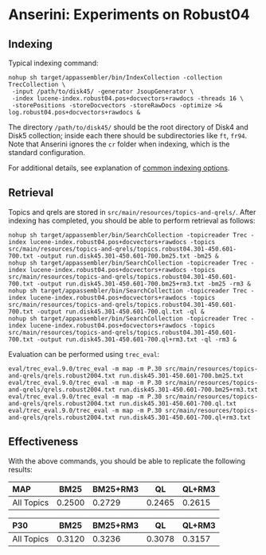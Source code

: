 # Anserini: Experiments on Robust04

## Indexing

Typical indexing command:

```
nohup sh target/appassembler/bin/IndexCollection -collection TrecCollection \
 -input /path/to/disk45/ -generator JsoupGenerator \
 -index lucene-index.robust04.pos+docvectors+rawdocs -threads 16 \
 -storePositions -storeDocvectors -storeRawDocs -optimize >& log.robust04.pos+docvectors+rawdocs &
```

The directory `/path/to/disk45/` should be the root directory of Disk4 and Disk5 collection; inside each there should be subdirectories like `ft`, `fr94`.
Note that Anserini ignores the `cr` folder when indexing, which is the standard configuration.

For additional details, see explanation of [common indexing options](common-indexing-options.md).

## Retrieval

Topics and qrels are stored in `src/main/resources/topics-and-qrels/`.
After indexing has completed, you should be able to perform retrieval as follows:

```
nohup sh target/appassembler/bin/SearchCollection -topicreader Trec -index lucene-index.robust04.pos+docvectors+rawdocs -topics src/main/resources/topics-and-qrels/topics.robust04.301-450.601-700.txt -output run.disk45.301-450.601-700.bm25.txt -bm25 &
nohup sh target/appassembler/bin/SearchCollection -topicreader Trec -index lucene-index.robust04.pos+docvectors+rawdocs -topics src/main/resources/topics-and-qrels/topics.robust04.301-450.601-700.txt -output run.disk45.301-450.601-700.bm25+rm3.txt -bm25 -rm3 &
nohup sh target/appassembler/bin/SearchCollection -topicreader Trec -index lucene-index.robust04.pos+docvectors+rawdocs -topics src/main/resources/topics-and-qrels/topics.robust04.301-450.601-700.txt -output run.disk45.301-450.601-700.ql.txt -ql &
nohup sh target/appassembler/bin/SearchCollection -topicreader Trec -index lucene-index.robust04.pos+docvectors+rawdocs -topics src/main/resources/topics-and-qrels/topics.robust04.301-450.601-700.txt -output run.disk45.301-450.601-700.ql+rm3.txt -ql -rm3 &
```

Evaluation can be performed using `trec_eval`:

```
eval/trec_eval.9.0/trec_eval -m map -m P.30 src/main/resources/topics-and-qrels/qrels.robust2004.txt run.disk45.301-450.601-700.bm25.txt
eval/trec_eval.9.0/trec_eval -m map -m P.30 src/main/resources/topics-and-qrels/qrels.robust2004.txt run.disk45.301-450.601-700.bm25+rm3.txt
eval/trec_eval.9.0/trec_eval -m map -m P.30 src/main/resources/topics-and-qrels/qrels.robust2004.txt run.disk45.301-450.601-700.ql.txt
eval/trec_eval.9.0/trec_eval -m map -m P.30 src/main/resources/topics-and-qrels/qrels.robust2004.txt run.disk45.301-450.601-700.ql+rm3.txt
```

## Effectiveness

With the above commands, you should be able to replicate the following results:

MAP        | BM25   | BM25+RM3 | QL     | QL+RM3 |
:----------|--------|----------|--------|--------|
All Topics | 0.2500 | 0.2729   | 0.2465 | 0.2615 |


P30        | BM25   | BM25+RM3 | QL     | QL+RM3 |
:----------|--------|----------|--------|--------|
All Topics | 0.3120 | 0.3236   | 0.3078 | 0.3157 |
